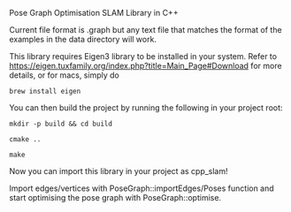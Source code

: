 Pose Graph Optimisation SLAM Library in C++

Current file format is .graph but any text file that matches the format of the examples in the data directory will work.

This library requires Eigen3 library to be installed in your system. Refer to https://eigen.tuxfamily.org/index.php?title=Main_Page#Download for more details, or for macs, simply do 
```
brew install eigen
```

You can then build the project by running the following in your project root:
```
mkdir -p build && cd build
```
```
cmake ..
```
```
make
```
Now you can import this library in your project as cpp_slam!

Import edges/vertices with PoseGraph::importEdges/Poses function and start optimising the pose graph with PoseGraph::optimise.
